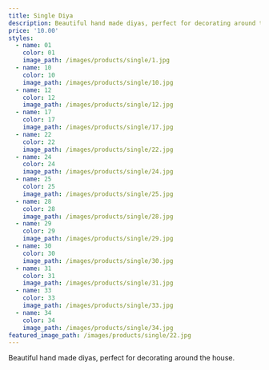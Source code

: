 ```yaml
---
title: Single Diya
description: Beautiful hand made diyas, perfect for decorating around the house.
price: '10.00'
styles:
  - name: 01
    color: 01
    image_path: /images/products/single/1.jpg
  - name: 10
    color: 10
    image_path: /images/products/single/10.jpg
  - name: 12
    color: 12
    image_path: /images/products/single/12.jpg
  - name: 17
    color: 17
    image_path: /images/products/single/17.jpg
  - name: 22
    color: 22
    image_path: /images/products/single/22.jpg
  - name: 24
    color: 24
    image_path: /images/products/single/24.jpg
  - name: 25
    color: 25
    image_path: /images/products/single/25.jpg
  - name: 28
    color: 28
    image_path: /images/products/single/28.jpg
  - name: 29
    color: 29
    image_path: /images/products/single/29.jpg
  - name: 30
    color: 30
    image_path: /images/products/single/30.jpg
  - name: 31
    color: 31
    image_path: /images/products/single/31.jpg
  - name: 33
    color: 33
    image_path: /images/products/single/33.jpg
  - name: 34
    color: 34
    image_path: /images/products/single/34.jpg
featured_image_path: /images/products/single/22.jpg
---
```


Beautiful hand made diyas, perfect for decorating around the house.
